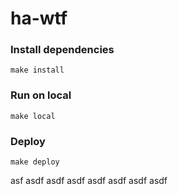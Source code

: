 # ha-wtf


### Install dependencies
```
make install
``` 

### Run on local
```
make local
``` 

### Deploy
```
make deploy 
``` 
asf
asdf
asdf
asdf
asdf
asdf
asdf
asdf
